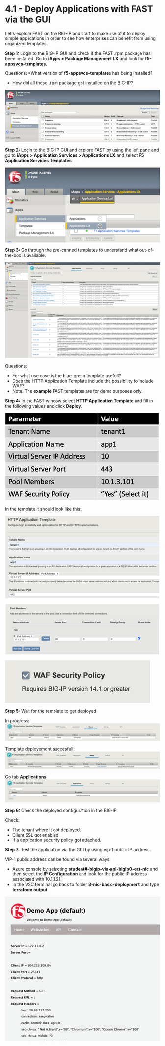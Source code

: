 # 4.1 - Deploy Applications with FAST via the GUI

Let's explore FAST on the BIG-IP and start to make use of it to deploy simple applications in order to see how enterprises can benefit from using organized templates.

**Step 1:** Login to the BIG-IP GUI and check if the FAST .rpm package has been installed. Go to **iApps > Package Management LX** and look for **f5-appsvcs-templates**.

Questions:
*What version of **f5-appsvcs-templates** has being installed?
* How did all these .rpm package got installed on the BIG-IP?

![](../png/module4/task4_1_p1.png)

**Step 2:** Login to the BIG-IP GUI and explore FAST by using the left pane and go to **iApps > Application Services > Applications LX** and select **F5 Application Services Templates**

![](../png/module4/task4_1_p2.png)

**Step 3:** Go through the pre-canned templates to understand what out-of-the-box is available.

![](../png/module4/task4_1_p3.png)

Questions:
* For what use case is the blue-green template usefull?
* Does the HTTP Application Template include the possibility to include WAF?
* Note: The **example** FAST templates are for demo purposes only.

**Step 4:** In the FAST window select **HTTP Application Template** and fill in the following values and click **Deploy**.

![](../png/module4/task4_1_p4.png)

In the template it should look like this:

![](../png/module4/task4_1_p5.png)

![](../png/module4/task4_1_p6.png)

![](../png/module4/task4_1_p7.png)

**Step 5:** Wait for the template to get deployed

In progress:
![](../png/module4/task4_1_p8.png)

Template deployement succesfull:
![](../png/module4/task4_1_p9.png)

Go tab **Applications**:
![](../png/module4/task4_1_p10.png)


**Step 6:** Check the deployed configuration in the BIG-IP.

Check:
* The tenant where it got deployed.
* Client SSL got enabled
* If a application security policy got attached.

**Step 7:** Test the application via the GUI by using vip-1 public IP address.

VIP-1 public address can be found via several ways:
* Azure console by selecting **student#-bigip-via-api-bigip0-ext-nic** and then select the **IP Configuration** and look for the public IP address associated with 10.1.1.21.
* In the VSC terminal go back to folder **3-nic-basic-deployment** and type **terraform output**

![](../png/module4/task4_1_p11.png)